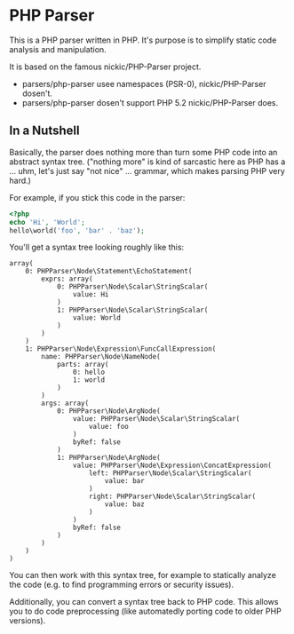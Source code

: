 PHP Parser
==========

This is a PHP parser written in PHP. It's purpose is to simplify static code analysis and manipulation.

It is based on the famous nickic/PHP-Parser project.

* parsers/php-parser usee namespaces (PSR-0), nickic/PHP-Parser dosen't.
* parsers/php-parser dosen't support PHP 5.2 nickic/PHP-Parser does.

In a Nutshell
-------------

Basically, the parser does nothing more than turn some PHP code into an abstract syntax tree. ("nothing
more" is kind of sarcastic here as PHP has a ... uhm, let's just say "not nice" ... grammar, which makes
parsing PHP very hard.)

For example, if you stick this code in the parser:

```php
<?php
echo 'Hi', 'World';
hello\world('foo', 'bar' . 'baz');
```

You'll get a syntax tree looking roughly like this:

```
array(
    0: PHPParser\Node\Statement\EchoStatement(
        exprs: array(
            0: PHPParser\Node\Scalar\StringScalar(
                value: Hi
            )
            1: PHPParser\Node\Scalar\StringScalar(
                value: World
            )
        )
    )
    1: PHPParser\Node\Expression\FuncCallExpression(
        name: PHPParser\Node\NameNode(
            parts: array(
                0: hello
                1: world
            )
        )
        args: array(
            0: PHPParser\Node\ArgNode(
                value: PHPParser\Node\Scalar\StringScalar(
                    value: foo
                )
                byRef: false
            )
            1: PHPParser\Node\ArgNode(
                value: PHPParser\Node\Expression\ConcatExpression(
                    left: PHPParser\Node\Scalar\StringScalar(
                        value: bar
                    )
                    right: PHPParser\Node\Scalar\StringScalar(
                        value: baz
                    )
                )
                byRef: false
            )
        )
    )
)
```

You can then work with this syntax tree, for example to statically analyze the code (e.g. to find
programming errors or security issues).

Additionally, you can convert a syntax tree back to PHP code. This allows you to do code preprocessing
(like automatedly porting code to older PHP versions).
